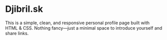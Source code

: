 # Djibril.sk

This is a simple, clean, and responsive personal profile page built with HTML & CSS. Nothing fancy—just a minimal space to introduce yourself and share links.
